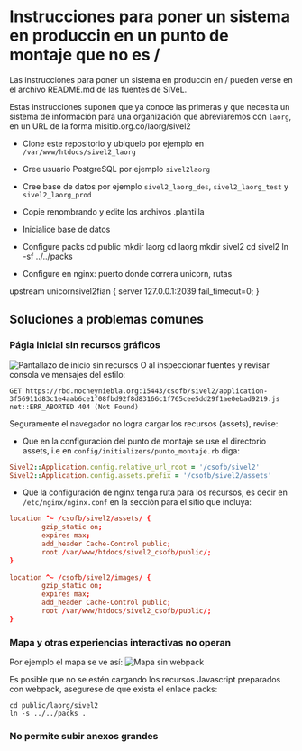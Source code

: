 # Instrucciones para poner un sistema en produccin en un punto de montaje que no es /

Las instrucciones para poner un sistema en produccin en / pueden verse en el archivo README.md de las fuentes de SIVeL.

Estas instrucciones suponen que ya conoce las primeras y que necesita un sistema de información para una organización que abreviaremos con `laorg`, en un URL de la forma misitio.org.co/laorg/sivel2

* Clone este repositorio y ubiquelo por ejemplo en `/var/www/htdocs/sivel2_laorg`
* Cree usuario PostgreSQL por ejemplo `sivel2laorg`
* Cree base de datos por ejemplo `sivel2_laorg_des`, `sivel2_laorg_test` y `sivel2_laorg_prod`
* Copie renombrando y edite los archivos .plantilla
* Inicialice base de datos
* Configure packs
        cd public
        mkdir laorg
        cd laorg
        mkdir sivel2
        cd sivel2
        ln -sf ../../packs

* Configure en nginx: puerto donde correra unicorn, rutas

upstream unicornsivel2fian {
  server 127.0.0.1:2039 fail_timeout=0;
}


## Soluciones a problemas comunes

### Págia inicial sin recursos gráficos

![Pantallazo de inicio sin recursos](https://github.com/pasosdeJesus/sivel2/raw/master/doc/imagenes/inicio-sin-assets.png)
O al inspeccionar fuentes y revisar consola ve mensajes del estilo:
```
GET https://rbd.nocheyniebla.org:15443/csofb/sivel2/application-3f56911d83c1e4aab6ce1f08fbd92f8d83166c1f765cee5dd29f1ae0ebad9219.js net::ERR_ABORTED 404 (Not Found)
```

Seguramente el navegador no logra cargar los recursos (assets), revise:
* Que en la configuración del punto de montaje se use el directorio assets, i.e en `config/initializers/punto_montaje.rb` diga:
```ruby                                                                              
Sivel2::Application.config.relative_url_root = '/csofb/sivel2'
Sivel2::Application.config.assets.prefix = '/csofb/sivel2/assets'
```
* Que la configuración de nginx tenga ruta para los recursos, es decir en `/etc/nginx/nginx.conf` en la sección para el sitio que incluya:
```nginx.conf
location ^~ /csofb/sivel2/assets/ { 
        gzip_static on;                                                  
        expires max;
        add_header Cache-Control public;
        root /var/www/htdocs/sivel2_csofb/public/;
}
        
location ^~ /csofb/sivel2/images/ {  
        gzip_static on; 
        expires max;
        add_header Cache-Control public;
        root /var/www/htdocs/sivel2_csofb/public/;  
}
```

### Mapa y otras experiencias interactivas no operan

Por ejemplo el mapa se ve así:
![Mapa sin webpack](https://github.com/pasosdeJesus/sivel2/raw/master/doc/imagenes/sivel2-sin-js-webpack.png)

Es posible que no se estén cargando los recursos Javascript preparados con webpack, asegurese de que exista el enlace packs:
```
cd public/laorg/sivel2
ln -s ../../packs .
```


### No permite subir anexos grandes

